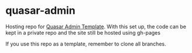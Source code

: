 # quasar-admin
Hosting repo for [Quasar Admin Template](https://github.com/csymapp/quasar-admin-template). With this set up, the code can be kept in a private repo and the site still be hosted using gh-pages

If you use this repo as a template, remember to clone all branches.
